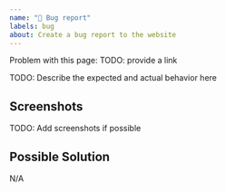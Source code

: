 ```yaml
---
name: "🐛 Bug report"
labels: bug
about: Create a bug report to the website
---
```


Problem with this page:
TODO: provide a link

TODO: Describe the expected and actual behavior here

## Screenshots

 TODO: Add screenshots if possible

## Possible Solution

<!-- If you have suggestions on a fix for the bug, please describe it here. -->

N/A
